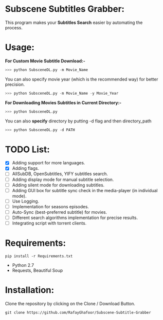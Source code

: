 # Subscene Subtitles Grabber:
This program makes your **Subtitles Search** easier by automating the process.

# Usage:

**For Custom Movie Subtitle Download:-**

```python
>>> python SubsceneDL.py -m Movie_Name
```
You can also specify movie year (which is the recommended way) for better precision.
```python
>>> python SubsceneDL.py -m Movie_Name -y Movie_Year
```
**For Downloading Movies Subtitles in Current Directory:-**

```python
>>> python SubsceneDL.py
```
You can also **specify** directory by putting -d flag and then directory_path

```python
>>> python SubsceneDL.py -d PATH
```

# TODO List:

- [x] Adding support for more languages.
- [x] Adding flags.
- [ ] AllSubDB, OpenSubtitles, YIFY subtitles search.
- [ ] Adding display mode for manual subtitle selection.
- [ ] Adding silent mode for downloading subtitles.
- [ ] Adding GUI box for subtitle sync check in the media-player (in individual mode).
- [ ] Use Logging.
- [ ] Implementation for seasons episodes.
- [ ] Auto-Sync (best-preferred subtitle) for movies.
- [ ] Different search algorithms implementation for precise results. 
- [ ] Integrating script with torrent clients.

# Requirements:

`pip install -r Requirements.txt`
- Python 2.7
- Requests, Beautiful Soup

# Installation:

Clone the repository by clicking on the Clone / Download Button.

`git clone https://github.com/RafayGhafoor/Subscene-Subtitle-Grabber`
